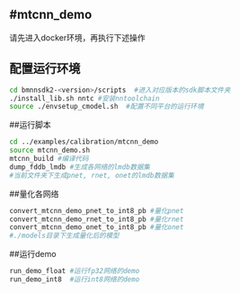 #mtcnn_demo
-----
请先进入docker环境，再执行下述操作
## 配置运行环境
```bash
cd bmnnsdk2-<version>/scripts  #进入对应版本的sdk脚本文件夹
./install_lib.sh nntc #安装nntoolchain
source ./envsetup_cmodel.sh  #配置不同平台的运行环境
```
##运行脚本
```bash
cd ../examples/calibration/mtcnn_demo
source mtcnn_demo.sh
mtcnn_build #编译代码
dump_fddb_lmdb #生成各网络的lmdb数据集
#当前文件夹下生成pnet, rnet, onet的lmdb数据集
```
##量化各网络
```bash
convert_mtcnn_demo_pnet_to_int8_pb #量化pnet
convert_mtcnn_demo_rnet_to_int8_pb #量化rnet
convert_mtcnn_demo_onet_to_int8_pb #量化onet
#./models目录下生成量化后的模型
```

##运行demo
```bash
run_demo_float #运行fp32网络的demo
run_demo_int8  #运行int8网络的demo
```